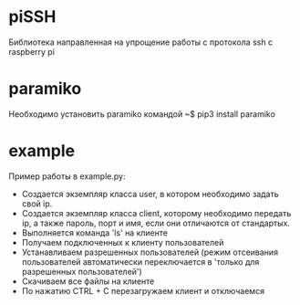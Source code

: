 # piSSH
Библиотека направленная на упрощение работы с протокола ssh с raspberry pi

# paramiko 
Необходимо установить paramiko командой 
~$ pip3 install paramiko

# example 
Пример работы в example.py:

* Создается экземпляр класса user, в котором необходимо задать свой ip.
* Создается экземпляр класса client, которому необходимо передать ip,
а также пароль, порт и имя, если они отличаются от стандартых.
* Выполняется команда 'ls' на клиенте
* Получаем подключенных к клиенту пользователей
* Устанавливаем разрешенных пользователей (режим отсеивания пользователей
автоматически переключается в 'только для разрешенных пользователей')
* Скачиваем все файлы на клиенте 
* По нажатию CTRL + C перезагружаем клиент и отключаемся

